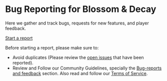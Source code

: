 # Bug Reporting for Blossom &amp; Decay
Here we gather and track bugs, requests for new features, and player feedback.

[Start a report](https://github.com/konspiracy-games/blossom-and-decay/issues/new/choose)

Before starting a report, please make sure to:
- Avoid duplicates (Please review the [open issues](https://github.com/konspiracy-games/blossom-and-decay/issues) that have been reported).
- Review and Follow our Community Guidelines, specially the [Bug-reports and feedback](https://konspiracy.de/community_guidelines.html#Bug_Reports) section. Also read and follow our [Terms of Service](https://konspiracy.de/terms_of_service.html).
